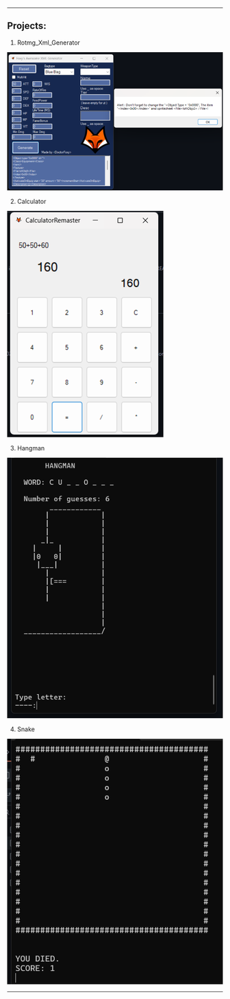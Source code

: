 ---------
Projects:
---------
1. Rotmg_Xml_Generator


![XML_Generator_Image](/Images/image_2025-08-29_161923403.png)

2. Calculator


![Calculator](/Images/image_2025-08-29_161858561.png)

3. Hangman


![Hangman](/Images/image_2025-08-29_161914908.png)

4. Snake


![Snake](/Images/image_2025-08-29_161908498.png)

----------------------------------------------------------------------------------------------------------

